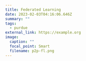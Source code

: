 ```yaml
---
title: Federated Learning
date: 2023-02-03T04:16:06.646Z
summary: ""
tags:
  - purdue
external_link: https://example.org
image:
  caption: ""
  focal_point: Smart
  filename: p2p-fl.png
---
```

